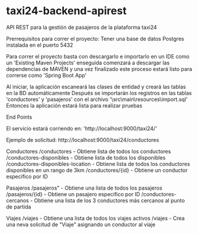 # taxi24-backend-apirest
API REST para la gestión de pasajeros de la plataforma taxi24

Prerrequisitos para correr el proyecto: Tener una base de datos Postgres instalada en el puerto 5432

Para correr el proyecto basta con descargarlo e importarlo en un IDE como un 'Existing Maven Projects'
enseguida comenzará a descargar las dependencias de MAVEN y una vez finalizado este proceso
estará listo para correrse como 'Spring Boot App'

Al iniciar, la aplicación escaneará las clases de entidad y creará las tablas en la BD automáticamente
Después se importarán los registros en las tablas 'conductores' y 'pasajeros' con el archivo '\src\main\resources\import.sql'
Entonces la aplicación estará lista para realizar pruebas

End Points

El servicio estará corriendo en: 'http://localhost:9000/taxi24/'

Ejemplo de solicitud: http://localhost:9000/taxi24/conductores

Conductores
/conductores                            -     Obtiene lista de todos los conductores
/conductores-disponibles                -     Obtiene lista de todos los disponibles
/conductores-disponibles-location       -     Obtiene lista de todos los conductores disponibles en un rango de 3km
/conductores/{id}                       -     Obtiene un conductor especifico por ID

Pasajeros
/pasajeros"                             -     Obtiene una lista de todos los pasajeros
/pasajeros/{id}                         -     Obtiene un pasajero especifico por ID
/conductores-cercanos                   -     Obtiene una lista de los 3 conductores más cercanos al punto de partida

Viajes
/viajes                                 -     Obtiene una lista de todos los viajes activos
/viajes                                 -     Crea una neva solicitud de "Viaje" asignando un conductor al viaje
